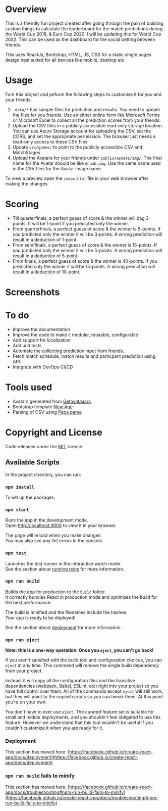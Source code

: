 # Overview
This is a friendly fun project created after going through the pain of building custom things to calculate the leaderboard for the match predictions during the World Cup 2018, & Euro Cup 2020. I will be updating this for World Cup 2022. This can be used as the dashboard for the social betting between friends.

This uses ReactJs, Bootstrap, HTML, JS, CSS for a static single pages design best suited for all devices like mobile, desktop etc.

# Usage
Fork this project and peform the following steps to customize it for you and your friends:
1. `_data/*` has sample files for prediction and results. You need to update the files for you friends. Use an either online form like Microsoft Forms or Microsoft Excel to collect all the prediction scores from your friends.
2. Upload the CSV files in a publicly accessible read-only storage location. You can use Azure Storage account for uploading the CSV, set the CORS, and set the appropriate permission. The browser just needs a read-only access to these CSV files.
3. Update `src/games/` to point to the publicly accessible CSV and MatchStages
4. Upload the Avatars for your friends under `public/assets/img/`. The final name for the Avatar should be like `Anoob.png`. Use the same name used in the CSV files for the Avatar image name.

To view a preview open the `index.html` file in your web browser after making the changes.

# Scoring
- Till quarterfinals, a perfect guess of score & the winner will bag 3-points. It will be 1-point if you predicted only the winner.
- From quarterfinals, a perfect guess of score & the winner is 5-points. If you predicted only the winner it will be 3-points. A wrong prediction will result in a deduction of 1-point.
- From semifinals, a perfect guess of score & the winner is 15-points. If you predicted only the winner it will be 5-points. A wrong prediction will result in a deduction of 5-point.
- From finals, a perfect guess of score & the winner is 40-points. If you predicted only the winner it will be 15-points. A wrong prediction will result in a deduction of 10-point.

# Screenshots


# To do
- Improve the documentation
- Improve the code to make it modular, reusable, configurable
- Add support for localization
- Add unit tests
- Automate the collecting prediction input from friends.
- Fetch match schedule, match results and particpant prediction using API.
- Integrate with DevOps CI/CD

# Tools used
- Avatars generated from [Getavataaars](https://getavataaars.com).
- Bootstrap template [New Age](https://github.com/BlackrockDigital/startbootstrap-new-age)
- Parsing of CSV using [Papa parse](http://papaparse.com/)

# Copyright and License
Code released under the [MIT](https://github.com/anoobbacker/betwc/blob/master/LICENSE) license.

## Available Scripts

In the project directory, you can run:

### `npm install`
To set up the packages.

### `npm start`

Runs the app in the development mode.\
Open [http://localhost:3000](http://localhost:3000) to view it in your browser.

The page will reload when you make changes.\
You may also see any lint errors in the console.

### `npm test`

Launches the test runner in the interactive watch mode.\
See the section about [running tests](https://facebook.github.io/create-react-app/docs/running-tests) for more information.

### `npm run build`

Builds the app for production to the `build` folder.\
It correctly bundles React in production mode and optimizes the build for the best performance.

The build is minified and the filenames include the hashes.\
Your app is ready to be deployed!

See the section about [deployment](https://facebook.github.io/create-react-app/docs/deployment) for more information.

### `npm run eject`

**Note: this is a one-way operation. Once you `eject`, you can't go back!**

If you aren't satisfied with the build tool and configuration choices, you can `eject` at any time. This command will remove the single build dependency from your project.

Instead, it will copy all the configuration files and the transitive dependencies (webpack, Babel, ESLint, etc) right into your project so you have full control over them. All of the commands except `eject` will still work, but they will point to the copied scripts so you can tweak them. At this point you're on your own.

You don't have to ever use `eject`. The curated feature set is suitable for small and middle deployments, and you shouldn't feel obligated to use this feature. However we understand that this tool wouldn't be useful if you couldn't customize it when you are ready for it.

### Deployment

This section has moved here: [https://facebook.github.io/create-react-app/docs/deployment](https://facebook.github.io/create-react-app/docs/deployment)

### `npm run build` fails to minify

This section has moved here: [https://facebook.github.io/create-react-app/docs/troubleshooting#npm-run-build-fails-to-minify](https://facebook.github.io/create-react-app/docs/troubleshooting#npm-run-build-fails-to-minify)
